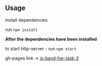 ## Usage

Install dependencies

run `npm install`

**After the dependencies have been installed**

to start http-server - run `npm start`

gh-pages link → [js-band-hw-task-3](https://nazarenkodima.github.io/js-band-hw-task-3/)
